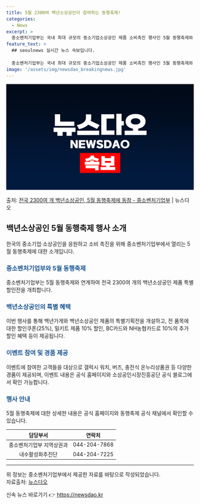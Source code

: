 ```yaml
---
title: 5월 2300여 백년소상공인이 참여하는 동행축제!
categories:
  - News
excerpt: >
  중소벤처기업부는 국내 최대 규모의 중소기업소상공인 제품 소비촉진 행사인 5월 동행축제와 연계해 전국 2325…
feature_text: >
  ## seoulnews 실시간 뉴스 속보입니다.

  중소벤처기업부는 국내 최대 규모의 중소기업소상공인 제품 소비촉진 행사인 5월 동행축제와 연계해 전국 2325…
image: '/assets/img/newsdao_breakingnews.jpg'
---
```


![뉴스다오 속보](/assets/img/newsdao_breakingnews.jpg)

<p>출처: <a href="https://newsdao.kr/3739" rel="dofollow">전국 2300여 개 백년소상공인, 5월 동행축제에 동참 - 중소벤처기업부</a> | 뉴스다오</p>

<h2 data-ke-size="size26">백년소상공인 5월 동행축제 행사 소개</h2>
<p data-ke-size="size16">한국의 중소기업·소상공인을 응원하고 소비 촉진을 위해 중소벤처기업부에서 열리는 5월 동행축제에 대한 소개입니다. </p>
<h3><b><span style="color: #1a5490;">중소벤처기업부와 5월 동행축제</span></b></h3>
<p data-ke-size="size16">중소벤처기업부는 5월 동행축제와 연계하여 전국 2300여 개의 백년소상공인 제품 특별할인전을 개최합니다.</p>
<h3><b><span style="color: #1a5490;">백년소상공인의 특별 혜택</span></b></h3>
<p data-ke-size="size16">이번 행사를 통해 백년가게와 백년소상공인 제품의 특별기획전을 개설하고, 전 품목에 대한 할인쿠폰(25%), 밀키트 제품 10% 할인, BC카드와 NH농협카드로 10%의 추가 할인 혜택 등이 제공됩니다.</p>
<h3><b><span style="color: #1a5490;">이벤트 참여 및 경품 제공</span></b></h3>
<p data-ke-size="size16">이벤트에 참여한 고객들을 대상으로 갤럭시 워치, 버즈, 충전식 온누리상품권 등 다양한 경품이 제공되며, 이벤트 내용은 공식 홈페이지와 소상공인시장진흥공단 공식 블로그에서 확인 가능합니다.</p>
<h3><b><span style="color: #1a5490;">행사 안내</span></b></h3>
<p data-ke-size="size16">5월 동행축제에 대한 상세한 내용은 공식 홈페이지와 동행축제 공식 채널에서 확인할 수 있습니다.</p>
<table>
	<thead>
		<tr>
			<th style="text-align: center;">담당부서</th>
			<th style="text-align: center;">연락처</th>
		</tr>
	</thead>
	<tbody>
		<tr>
			<td style="text-align: center;">중소벤처기업부 지역상권과</td>
			<td style="text-align: center;">044-204-7868</td>
		</tr>
		<tr>
			<td style="text-align: center;">내수활성화추진단</td>
			<td style="text-align: center;">044-204-7225</td>
		</tr>
	</tbody>
</table>
<hr>
<p data-ke-size="size16">위 정보는 중소벤처기업부에서 제공한 자료를 바탕으로 작성되었습니다.<br>
자료출처: <a href="https://newsdao.kr/3739">뉴스다오</a></p>
 

신속 뉴스 바로가기 👉 <a href="https://newsdao.kr" rel="dofollow">https://newsdao.kr</a>


